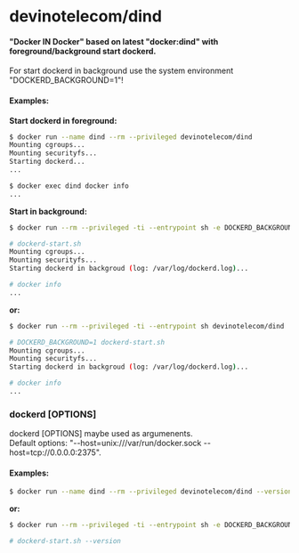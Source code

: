 devinotelecom/dind
===
#### "Docker IN Docker" based on latest "docker:dind" with foreground/background start dockerd.

For start dockerd in background use the system environment "DOCKERD_BACKGROUND=1"!

#### Examples:
**Start dockerd in foreground:**
```bash
$ docker run --name dind --rm --privileged devinotelecom/dind
Mounting cgroups...
Mounting securityfs...
Starting dockerd...
...

$ docker exec dind docker info
...
```

**Start in background:**
```bash
$ docker run --rm --privileged -ti --entrypoint sh -e DOCKERD_BACKGROUND=1 devinotelecom/dind

# dockerd-start.sh
Mounting cgroups...
Mounting securityfs...
Starting dockerd in backgroud (log: /var/log/dockerd.log)...

# docker info
...
```
**or:**
```bash
$ docker run --rm --privileged -ti --entrypoint sh devinotelecom/dind

# DOCKERD_BACKGROUND=1 dockerd-start.sh
Mounting cgroups...
Mounting securityfs...
Starting dockerd in backgroud (log: /var/log/dockerd.log)...

# docker info
...
```

### dockerd [OPTIONS]

dockerd [OPTIONS] maybe used as argumenents.  
Default options: "--host=unix:///var/run/docker.sock --host=tcp://0.0.0.0:2375".

#### Examples:
```bash
$ docker run --name dind --rm --privileged devinotelecom/dind --version
```
**or:**
```bash
$ docker run --rm --privileged -ti --entrypoint sh -e DOCKERD_BACKGROUND=1 devinotelecom/dind

# dockerd-start.sh --version
```
